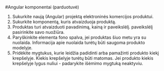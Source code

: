 #Angular komponentai (parduotuvė)
1. Sukurkite naują (Angular) projektą elektroninės komercijos produktui.
2. Sukurkite komponentą, kuris atvaizduoja produktą.
3. Produktas turi atvaizduoti pavadinimą, kainą ir paveikslėlį. paveikslėlį pasirinkite savo nuožiūra.
4. Paryškinkite elementa fono spalva, jei produktas šiuo metu yra su nuolaida. Informacija apie nuolaida turėtų būti saugoma produkto modelyje.
5. Pridėkite mygtukus, kurie leidžia padidinti arba pamažinti produkto kiekį krepšelyje. Kiekis krepšelyje turėtų būti matomas. Jei produkto kiekis krepšelyje lygus nuliui - padarykite išėmimo mygtuką neaktyviu.
